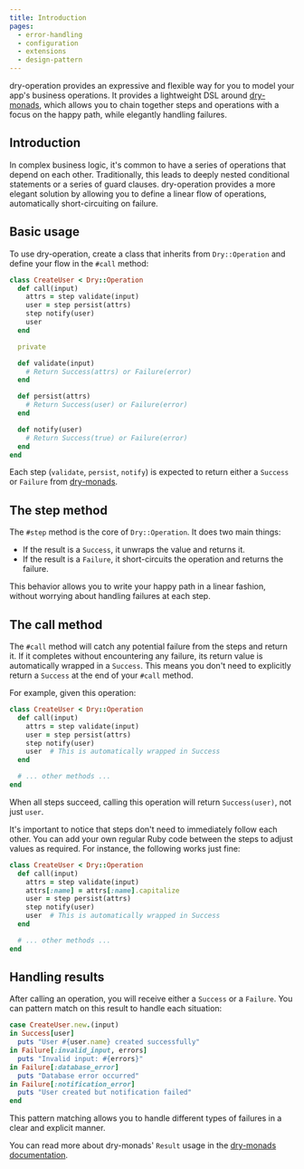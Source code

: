 ```yaml
---
title: Introduction
pages:
  - error-handling
  - configuration
  - extensions
  - design-pattern
---
```


dry-operation provides an expressive and flexible way for you to model your app's business operations. It provides a lightweight DSL around [dry-monads](//doc/dry-monads), which allows you to chain together steps and operations with a focus on the happy path, while elegantly handling failures.

## Introduction

In complex business logic, it's common to have a series of operations that depend on each other. Traditionally, this leads to deeply nested conditional statements or a series of guard clauses. dry-operation provides a more elegant solution by allowing you to define a linear flow of operations, automatically short-circuiting on failure.

## Basic usage

To use dry-operation, create a class that inherits from `Dry::Operation` and define your flow in the `#call` method:

```ruby
class CreateUser < Dry::Operation
  def call(input)
    attrs = step validate(input)
    user = step persist(attrs)
    step notify(user)
    user
  end

  private

  def validate(input)
    # Return Success(attrs) or Failure(error)
  end

  def persist(attrs)
    # Return Success(user) or Failure(error)
  end

  def notify(user)
    # Return Success(true) or Failure(error)
  end
end
```

Each step (`validate`, `persist`, `notify`) is expected to return either a `Success` or `Failure` from [dry-monads](//doc/dry-monads).

## The step method

The `#step` method is the core of `Dry::Operation`. It does two main things:

- If the result is a `Success`, it unwraps the value and returns it.
- If the result is a `Failure`, it short-circuits the operation and returns the failure.

This behavior allows you to write your happy path in a linear fashion, without worrying about handling failures at each step.

## The call method

The `#call` method will catch any potential failure from the steps and return it. If it completes without encountering any failure, its return value is automatically wrapped in a `Success`. This means you don't need to explicitly return a `Success` at the end of your `#call` method.

For example, given this operation:

```ruby
class CreateUser < Dry::Operation
  def call(input)
    attrs = step validate(input)
    user = step persist(attrs)
    step notify(user)
    user  # This is automatically wrapped in Success
  end

  # ... other methods ...
end
```

When all steps succeed, calling this operation will return `Success(user)`, not just `user`.

It's important to notice that steps don't need to immediately follow each other. You can add your own regular Ruby code between the steps to adjust values as required. For instance, the following works just fine:

```ruby
class CreateUser < Dry::Operation
  def call(input)
    attrs = step validate(input)
    attrs[:name] = attrs[:name].capitalize
    user = step persist(attrs)
    step notify(user)
    user  # This is automatically wrapped in Success
  end

  # ... other methods ...
end
```

## Handling results

After calling an operation, you will receive either a `Success` or a `Failure`. You can pattern match on this result to handle each situation:

```ruby
case CreateUser.new.(input)
in Success[user]
  puts "User #{user.name} created successfully"
in Failure[:invalid_input, errors]
  puts "Invalid input: #{errors}"
in Failure[:database_error]
  puts "Database error occurred"
in Failure[:notification_error]
  puts "User created but notification failed"
end
```

This pattern matching allows you to handle different types of failures in a clear and explicit manner.

You can read more about dry-monads' `Result` usage in the [dry-monads documentation](//doc/dry-monads/result).
